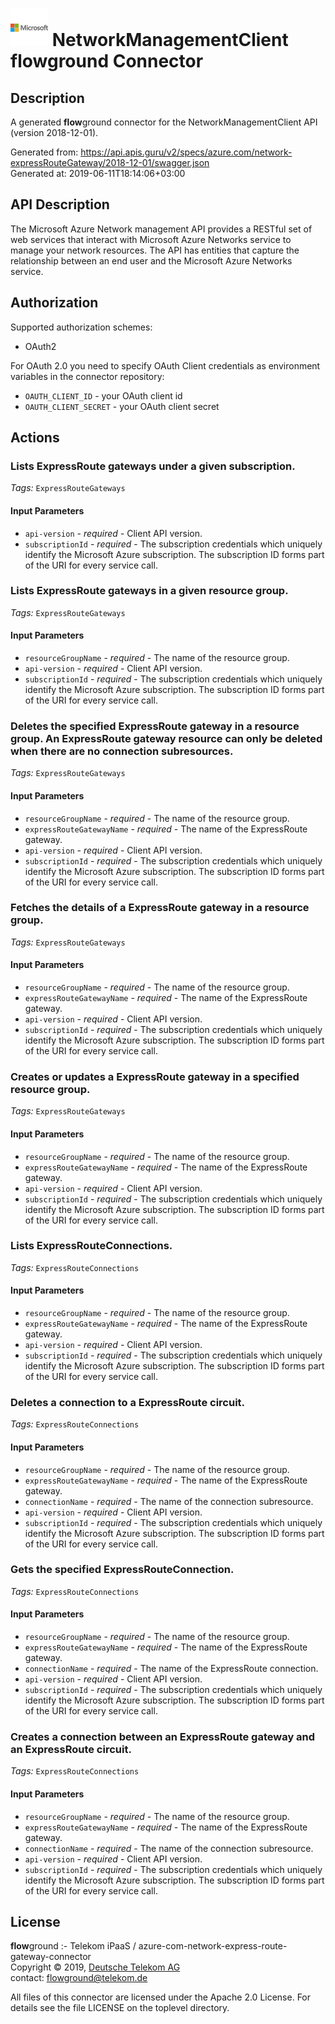 # ![LOGO](logo.png) NetworkManagementClient **flow**ground Connector

## Description

A generated **flow**ground connector for the NetworkManagementClient API (version 2018-12-01).

Generated from: https://api.apis.guru/v2/specs/azure.com/network-expressRouteGateway/2018-12-01/swagger.json<br/>
Generated at: 2019-06-11T18:14:06+03:00

## API Description

The Microsoft Azure Network management API provides a RESTful set of web services that interact with Microsoft Azure Networks service to manage your network resources. The API has entities that capture the relationship between an end user and the Microsoft Azure Networks service.

## Authorization

Supported authorization schemes:
- OAuth2

For OAuth 2.0 you need to specify OAuth Client credentials as environment variables in the connector repository:
* `OAUTH_CLIENT_ID` - your OAuth client id
* `OAUTH_CLIENT_SECRET` - your OAuth client secret

## Actions

### Lists ExpressRoute gateways under a given subscription.

*Tags:* `ExpressRouteGateways`

#### Input Parameters
* `api-version` - _required_ - Client API version.
* `subscriptionId` - _required_ - The subscription credentials which uniquely identify the Microsoft Azure subscription. The subscription ID forms part of the URI for every service call.

### Lists ExpressRoute gateways in a given resource group.

*Tags:* `ExpressRouteGateways`

#### Input Parameters
* `resourceGroupName` - _required_ - The name of the resource group.
* `api-version` - _required_ - Client API version.
* `subscriptionId` - _required_ - The subscription credentials which uniquely identify the Microsoft Azure subscription. The subscription ID forms part of the URI for every service call.

### Deletes the specified ExpressRoute gateway in a resource group. An ExpressRoute gateway resource can only be deleted when there are no connection subresources.

*Tags:* `ExpressRouteGateways`

#### Input Parameters
* `resourceGroupName` - _required_ - The name of the resource group.
* `expressRouteGatewayName` - _required_ - The name of the ExpressRoute gateway.
* `api-version` - _required_ - Client API version.
* `subscriptionId` - _required_ - The subscription credentials which uniquely identify the Microsoft Azure subscription. The subscription ID forms part of the URI for every service call.

### Fetches the details of a ExpressRoute gateway in a resource group.

*Tags:* `ExpressRouteGateways`

#### Input Parameters
* `resourceGroupName` - _required_ - The name of the resource group.
* `expressRouteGatewayName` - _required_ - The name of the ExpressRoute gateway.
* `api-version` - _required_ - Client API version.
* `subscriptionId` - _required_ - The subscription credentials which uniquely identify the Microsoft Azure subscription. The subscription ID forms part of the URI for every service call.

### Creates or updates a ExpressRoute gateway in a specified resource group.

*Tags:* `ExpressRouteGateways`

#### Input Parameters
* `resourceGroupName` - _required_ - The name of the resource group.
* `expressRouteGatewayName` - _required_ - The name of the ExpressRoute gateway.
* `api-version` - _required_ - Client API version.
* `subscriptionId` - _required_ - The subscription credentials which uniquely identify the Microsoft Azure subscription. The subscription ID forms part of the URI for every service call.

### Lists ExpressRouteConnections.

*Tags:* `ExpressRouteConnections`

#### Input Parameters
* `resourceGroupName` - _required_ - The name of the resource group.
* `expressRouteGatewayName` - _required_ - The name of the ExpressRoute gateway.
* `api-version` - _required_ - Client API version.
* `subscriptionId` - _required_ - The subscription credentials which uniquely identify the Microsoft Azure subscription. The subscription ID forms part of the URI for every service call.

### Deletes a connection to a ExpressRoute circuit.

*Tags:* `ExpressRouteConnections`

#### Input Parameters
* `resourceGroupName` - _required_ - The name of the resource group.
* `expressRouteGatewayName` - _required_ - The name of the ExpressRoute gateway.
* `connectionName` - _required_ - The name of the connection subresource.
* `api-version` - _required_ - Client API version.
* `subscriptionId` - _required_ - The subscription credentials which uniquely identify the Microsoft Azure subscription. The subscription ID forms part of the URI for every service call.

### Gets the specified ExpressRouteConnection.

*Tags:* `ExpressRouteConnections`

#### Input Parameters
* `resourceGroupName` - _required_ - The name of the resource group.
* `expressRouteGatewayName` - _required_ - The name of the ExpressRoute gateway.
* `connectionName` - _required_ - The name of the ExpressRoute connection.
* `api-version` - _required_ - Client API version.
* `subscriptionId` - _required_ - The subscription credentials which uniquely identify the Microsoft Azure subscription. The subscription ID forms part of the URI for every service call.

### Creates a connection between an ExpressRoute gateway and an ExpressRoute circuit.

*Tags:* `ExpressRouteConnections`

#### Input Parameters
* `resourceGroupName` - _required_ - The name of the resource group.
* `expressRouteGatewayName` - _required_ - The name of the ExpressRoute gateway.
* `connectionName` - _required_ - The name of the connection subresource.
* `api-version` - _required_ - Client API version.
* `subscriptionId` - _required_ - The subscription credentials which uniquely identify the Microsoft Azure subscription. The subscription ID forms part of the URI for every service call.

## License

**flow**ground :- Telekom iPaaS / azure-com-network-express-route-gateway-connector<br/>
Copyright © 2019, [Deutsche Telekom AG](https://www.telekom.de)<br/>
contact: flowground@telekom.de

All files of this connector are licensed under the Apache 2.0 License. For details
see the file LICENSE on the toplevel directory.
